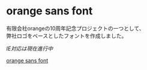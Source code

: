 # orange sans font

有限会社orangeの10周年記念プロジェクトの一つとして、  
弊社ロゴをベースとしたフォントを作成しました。

*IE対応は現在進行中*

[orange sans font](http://fingaholic.github.com/orange.sans/ 'orange sans font')
